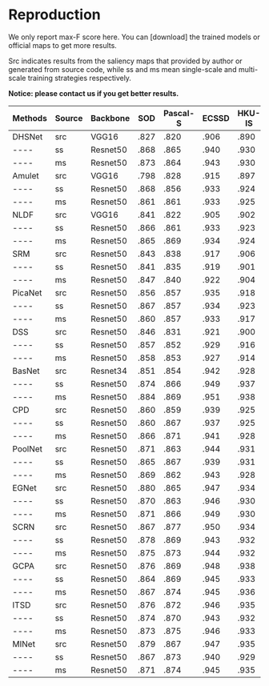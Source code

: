 # Reproduction

We only report max-F score here. You can [download] the trained models or official maps to get more results. 
 
Src indicates results from the saliency maps that provided by author or generated from source code, while ss and ms mean single-scale and multi-scale training strategies respectively.
 
**Notice: please contact us if you get better results.**
 
 
 Methods | Source | Backbone  | SOD   | Pascal-S | ECSSD | HKU-IS | DUTS-TE | DUT-OMRON 
  ----   | ---    | -----     | ----- | -------- | ----- | -----  | -----   | -----     
 DHSNet  | src    | VGG16     | .827  | .820     | .906  | .890   | .808    | ------    
 ----    | ss     | Resnet50  | .868  | .865     | .940  | .930   | .870    | .796      
 ----    | ms     | Resnet50  | .873  | .864     | .943  | .930   | .880    | .807      
 Amulet  | src    | VGG16     | .798  | .828     | .915  | .897   | .778    | .743      
 ----    | ss     | Resnet50  | .868  | .856     | .933  | .924   | .860    | .781      
 ----    | ms     | Resnet50  | .861  | .861     | .933  | .925   | .867    | .788      
 NLDF    | src    | VGG16     | .841  | .822     | .905  | .902   | .813    | .753      
 ----    | ss     | Resnet50  | .866  | .861     | .933  | .923   | .867    | .792      
 ----    | ms     | Resnet50  | .865  | .869     | .934  | .924   | .873    | .795      
 SRM     | src    | Resnet50  | .843  | .838     | .917  | .906   | .826    | .769      
 ----    | ss     | Resnet50  | .841  | .835     | .919  | .901   | .824    | .763      
 ----    | ms     | Resnet50  | .847  | .840     | .922  | .904   | .832    | .773      
 PicaNet | src    | Resnet50  | .856  | .857     | .935  | .918   | .860    | .803      
 ----    | ss     | Resnet50  | .867  | .857     | .934  | .923   | .869    | .797      
 ----    | ms     | Resnet50  | .860  | .857     | .933  | .917   | .867    | .800      
 DSS     | src    | Resnet50  | .846  | .831     | .921  | .900   | .826    | .769      
 ----    | ss     | Resnet50  | .857  | .852     | .929  | .916   | .855    | .784      
 ----    | ms     | Resnet50  | .858  | .853     | .927  | .914   | .858    | .785      
 BasNet  | src    | Resnet34  | .851  | .854     | .942  | .928   | .859    | .805      
 ----    | ss     | Resnet50  | .874  | .866     | .949  | .937   | .889    | .818      
 ----    | ms     | Resnet50  | .884  | .869     | .951  | .938   | .894    | .821      
 CPD     | src    | Resnet50  | .860  | .859     | .939  | .925   | .865    | .797      
 ----    | ss     | Resnet50  | .860  | .867     | .937  | .925   | .871    | .798      
 ----    | ms     | Resnet50  | .866  | .871     | .941  | .928   | .876    | .809      
 PoolNet | src    | Resnet50  | .871  | .863     | .944  | .931   | .880    | .808      
 ----    | ss     | Resnet50  | .865  | .867     | .939  | .931   | .877    | .794      
 ----    | ms     | Resnet50  | .869  | .862     | .943  | .928   | .877    | .806      
 EGNet   | src    | Resnet50  | .880  | .865     | .947  | .934   | .889    | .815      
 ----    | ss     | Resnet50  | .870  | .863     | .946  | .930   | .879    | .811      
 ----    | ms     | Resnet50  | .871  | .866     | .949  | .930   | .887    | .815      
 SCRN    | src    | Resnet50  | .867  | .877     | .950  | .934   | .888    | .811      
 ----    | ss     | Resnet50  | .878  | .869     | .943  | .932   | .881    | .807      
 ----    | ms     | Resnet50  | .875  | .873     | .944  | .932   | .886    | .812      
 GCPA    | src    | Resnet50  | .876  | .869     | .948  | .938   | .888    | .812      
 ----    | ss     | Resnet50  | .864  | .869     | .945  | .933   | .886    | .801      
 ----    | ms     | Resnet50  | .867  | .874     | .945  | .936   | .892    | .812      
 ITSD    | src    | Resnet50  | .876  | .872     | .946  | .935   | .885    | .821      
 ----    | ss     | Resnet50  | .874  | .870     | .943  | .932   | .878    | .807      
 ----    | ms     | Resnet50  | .873  | .875     | .946  | .933   | .887    | .816      
 MINet   | src    | Resnet50  | .879  | .867     | .947  | .935   | .884    | .810      
 ----    | ss     | Resnet50  | .867  | .873     | .940  | .929   | .881    | .802      
 ----    | ms     | Resnet50  | .871  | .874     | .945  | .935   | .890    | .819       
